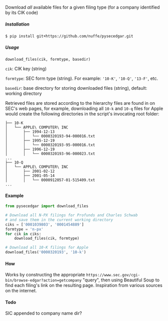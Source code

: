 Download *all* available files for a given filing type (for a company identified by its CIK code)

##### Installation
`$ pip install git+https://github.com/nuffe/pysecedgar.git`

##### Usage
`download_files(cik, formtype, basedir)`

`cik`: CIK key (string)

`formtype`: SEC form type (string). For example: `'10-K'`, `'10-Q'`, `'13-F'`, etc.

`basedir`: base directory for storing downloaded files (string), default: working directory

Retrieved files are stored according to the hierarchy files are found in on SEC's web pages, for example, downloading all `10-k` and `10-q` files for Apple would create the following directories in the script's invocating root folder:
```
├── 10-K
│   └── APPLE\ COMPUTER\ INC
│       ├── 1994-12-13
│       │   └── 0000320193-94-000016.txt
│       ├── 1995-12-19
│       │   └── 0000320193-95-000016.txt
│       ├── 1996-12-19
│       │   └── 0000320193-96-000023.txt
...
├── 10-Q
│   └── APPLE\ COMPUTER\ INC
│       ├── 2001-02-12
│       ├── 2001-05-14
│       │   └── 0000912057-01-515409.txt
...
```
#### Example
```python
from pysecedgar import download_files

# Download all N-PX filings for Profunds and Charles Schwab
# and save them in the current working directory
ciks = ['0001039803', '0001454889']
formtype = 'n-px'
for cik in ciks:
    download_files(cik, formtype)

# Download all 10-K filings for Apple
download_files('0000320193', '10-k')
```

#### How
Works by constructing the appropriate `https://www.sec.gov/cgi-bin/browse-edgar?action=getcompany` "query", then using Beautiful Soup to find each filing's link on the resulting page. Inspiration from various sources on the internet.

#### Todo
SIC appended to company name dir?
